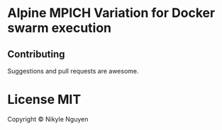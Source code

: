 # Alpine MPICH Variation for Docker swarm execution

## Contributing

Suggestions and pull requests are awesome.

# License MIT
Copyright © Nikyle Nguyen
